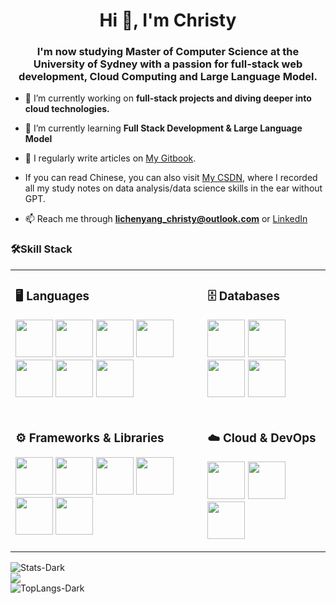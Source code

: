 <h1 align="center">Hi 👋, I'm Christy</h1>
<h3 align="center">I'm now studying Master of Computer Science at the University of Sydney with a passion for full-stack web development, Cloud Computing and Large Language Model.</h3>

- 🔭 I’m currently working on **full-stack projects and diving deeper into cloud technologies.**

- 🌱 I’m currently learning **Full Stack Development & Large Language Model**

- 📝 I regularly write articles on [My Gitbook](https://christy-blog.gitbook.io/ctrl+s-knowledge/).

- If you can read Chinese, you can also visit [My CSDN](https://blog.csdn.net/weixin_46599926?type=blog), where I recorded all my study notes on data analysis/data science skills in the ear without GPT.

- 📫 Reach me through **lichenyang_christy@outlook.com** or [LinkedIn](https://linkedin.com/in/christy-li-8992a3320)

<h3>🛠Skill Stack</h3>
<table width="50%" valign="top">
  <tr>
    <td>
      <h3 align="left">🖥️ Languages</h3>
      <p align="left">
        <img src="https://cdn.jsdelivr.net/gh/devicons/devicon/icons/javascript/javascript-original.svg" width="60"/>
        <img src="https://cdn.jsdelivr.net/gh/devicons/devicon/icons/typescript/typescript-original.svg" width="60"/>
        <img src="https://cdn.jsdelivr.net/gh/devicons/devicon/icons/python/python-original.svg" width="60"/>
        <img src="https://cdn.jsdelivr.net/gh/devicons/devicon/icons/java/java-original.svg" width="60"/>
        <img src="https://cdn.jsdelivr.net/gh/devicons/devicon/icons/csharp/csharp-original.svg" width="60"/>
        <img src="https://cdn.jsdelivr.net/gh/devicons/devicon/icons/html5/html5-original.svg" width="60"/>
        <img src="https://cdn.jsdelivr.net/gh/devicons/devicon/icons/css3/css3-original.svg" width="60"/>
      </p>
    </td>
    <td>
      <h3 align="left">🗄️ Databases</h3>
      <p align="left">
        <img src="https://cdn.jsdelivr.net/gh/devicons/devicon/icons/mysql/mysql-original.svg" width="60"/>
        <img src="https://cdn.jsdelivr.net/gh/devicons/devicon/icons/postgresql/postgresql-original.svg" width="60"/>
        <img src="https://cdn.jsdelivr.net/gh/devicons/devicon/icons/mongodb/mongodb-original.svg" width="60"/>
        <img src="https://cdn.jsdelivr.net/gh/devicons/devicon/icons/microsoftsqlserver/microsoftsqlserver-plain.svg" width="60"/>
      </p>
    </td>
  </tr>
  <tr>
    <td>
      <h3 align="left">⚙️ Frameworks & Libraries</h3>
      <p align="left">
        <img src="https://cdn.jsdelivr.net/gh/devicons/devicon/icons/react/react-original.svg" width="60"/>
        <img src="https://cdn.jsdelivr.net/gh/simple-icons/simple-icons/icons/expo.svg" width="60"/>
        <img src="https://cdn.jsdelivr.net/gh/devicons/devicon/icons/nodejs/nodejs-original.svg" width="60"/>
        <img src="https://cdn.jsdelivr.net/gh/devicons/devicon/icons/express/express-original.svg" width="60"/>
        <img src="https://cdn.jsdelivr.net/gh/devicons/devicon/icons/flask/flask-original.svg" width="60"/>
        <img src="https://cdn.jsdelivr.net/gh/devicons/devicon/icons/pytorch/pytorch-original.svg" width="60"/>
      </p>
    </td>
    <td>
      <h3 align="left">☁️ Cloud & DevOps</h3>
      <p align="left">
        <img src="https://cdn.jsdelivr.net/gh/devicons/devicon/icons/amazonwebservices/amazonwebservices-original-wordmark.svg" width="60"/>
        <img src="https://cdn.jsdelivr.net/gh/devicons/devicon/icons/docker/docker-original.svg" width="60"/>
        <img src="https://cdn.jsdelivr.net/gh/devicons/devicon/icons/git/git-original.svg" width="60"/>
      </p>
    </td>
  </tr>
</table>


![Stats-Dark](https://github-readme-stats.vercel.app/api?username=lichenyang-gz&theme=dark&hide_border=false&cache_seconds=21600)<br/>
![](https://nirzak-streak-stats.vercel.app/?user=lichenyang-gz&theme=dark&hide_border=false)<br/>
![TopLangs-Dark](https://github-readme-stats.vercel.app/api/top-langs/?username=lichenyang-gz&theme=dark&layout=compact&hide_border=false&cache_seconds=21600)

